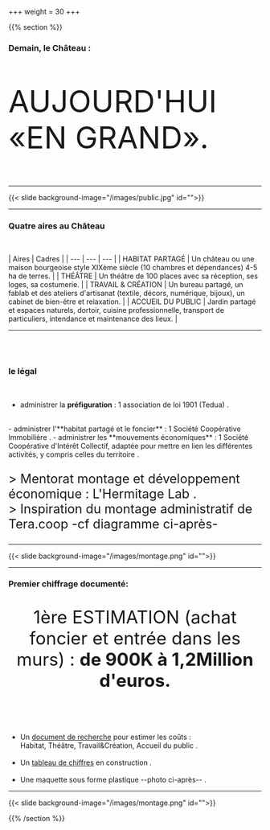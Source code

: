+++
weight = 30
+++

{{% section %}}


### Demain, le Château : 

<p " style="font-size:60px;">AUJOURD'HUI «EN GRAND».</p> 

---

{{< slide background-image="/images/public.jpg" id="">}}

---

### Quatre aires au Château

<br>

| Aires | Cadres |
| --- | --- | --- |
| HABITAT PARTAGÉ |  Un château ou une maison bourgeoise style XIXème siècle (10 chambres et dépendances) 4-5 ha de terres. | 
| THÉÂTRE | Un théâtre de 100 places avec sa réception, ses loges, sa costumerie. |
| TRAVAIL & CRÉATION | Un bureau partagé, un fablab et des ateliers d'artisanat (textile, décors, numérique, bijoux), un cabinet de bien-être et relaxation. |
| ACCUEIL DU PUBLIC | Jardin partagé et espaces naturels, dortoir, cuisine professionnelle, transport de particuliers, intendance et maintenance des lieux. |

---

<br><br>

### le légal 

<br>

- administrer la **préfiguration** : 1 association de loi 1901 (Tedua) .  
<br>
- administrer l'**habitat partagé et le foncier** : 1 Société Coopérative Immobilière .   
- administrer les **mouvements économiques** : 1 Société Coopérative d'Intérêt Collectif, adaptée pour mettre en lien les différentes activités, y compris celles du territoire .  
<br>
<p style="font-size:25px;"> 
> Mentorat montage et développement économique : L'Hermitage Lab . <br>
> Inspiration du montage administratif de Tera.coop -cf diagramme ci-après-</p> 

---

{{< slide background-image="/images/montage.png" id="">}}

---

### Premier chiffrage documenté:

<p style="font-size:35px;text-align:center;"> 1ère ESTIMATION (achat foncier et entrée dans les murs) : <strong>de 900K à 1,2Million d'euros.</strong></p>
<br><br>

- Un [document de recherche](https://hackmd.io/@jbsGOezXQZaK6t8ymdygqg/B137TO5sD) pour estimer les coûts :   
Habitat, Théâtre, Travail&Création, Accueil du public .
<br><br>
- Un [tableau de chiffres](https://lite.framacalc.org/9l7t-chateau-phare) en construction .
<br><br>
- Une maquette sous forme plastique --photo ci-après-- .

---

{{< slide background-image="/images/montage.png" id="">}}


{{% /section %}}



